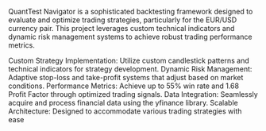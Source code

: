 QuantTest Navigator is a sophisticated backtesting framework designed to evaluate and optimize trading strategies, particularly for the EUR/USD currency pair. This project leverages custom technical indicators and dynamic risk management systems to achieve robust trading performance metrics.

Custom Strategy Implementation: Utilize custom candlestick patterns and technical indicators for strategy development.
Dynamic Risk Management: Adaptive stop-loss and take-profit systems that adjust based on market conditions.
Performance Metrics: Achieve up to 55% win rate and 1.68 Profit Factor through optimized trading signals.
Data Integration: Seamlessly acquire and process financial data using the yfinance library.
Scalable Architecture: Designed to accommodate various trading strategies with ease
